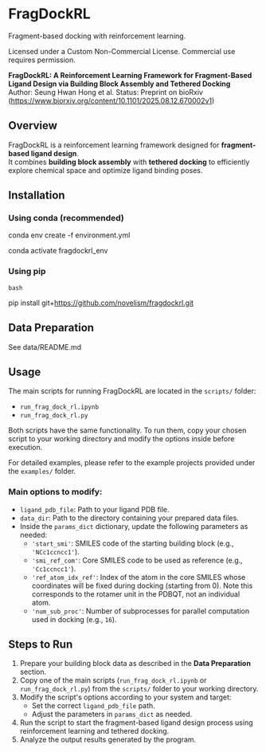 # FragDockRL

Fragment-based docking with reinforcement learning.

Licensed under a Custom Non-Commercial License. Commercial use requires permission.

**FragDockRL: A Reinforcement Learning Framework for Fragment-Based Ligand Design via Building Block Assembly and Tethered Docking**  
Author: Seung Hwan Hong et al.
Status: Preprint on bioRxiv (https://www.biorxiv.org/content/10.1101/2025.08.12.670002v1)


## Overview

FragDockRL is a reinforcement learning framework designed for **fragment-based ligand design**.  
It combines **building block assembly** with **tethered docking** to efficiently explore chemical space and optimize ligand binding poses.


## Installation

### Using conda (recommended)
conda env create -f environment.yml

conda activate fragdockrl_env


### Using pip
```bash```

pip install git+https://github.com/novelism/fragdockrl.git


## Data Preparation
See data/README.md

## Usage

The main scripts for running FragDockRL are located in the `scripts/` folder:

- `run_frag_dock_rl.ipynb`  
- `run_frag_dock_rl.py`

Both scripts have the same functionality. To run them, copy your chosen script to your working directory and modify the options inside before execution.

For detailed examples, please refer to the example projects provided under the `examples/` folder.

### Main options to modify:

- `ligand_pdb_file`: Path to your ligand PDB file.  
- `data_dir`: Path to the directory containing your prepared data files.  
- Inside the `params_dict` dictionary, update the following parameters as needed:
  - `'start_smi'`: SMILES code of the starting building block (e.g., `'NCc1ccncc1'`).  
  - `'smi_ref_com'`: Core SMILES code to be used as reference (e.g., `'Cc1ccncc1'`).  
  - `'ref_atom_idx_ref'`: Index of the atom in the core SMILES whose coordinates will be fixed during docking (starting from 0). Note this corresponds to the rotamer unit in the PDBQT, not an individual atom.  
  - `'num_sub_proc'`: Number of subprocesses for parallel computation used in docking (e.g., `16`).

## Steps to Run

1. Prepare your building block data as described in the **Data Preparation** section.  
2. Copy one of the main scripts (`run_frag_dock_rl.ipynb` or `run_frag_dock_rl.py`) from the `scripts/` folder to your working directory.  
3. Modify the script's options according to your system and target:
   - Set the correct `ligand_pdb_file` path.  
   - Adjust the parameters in `params_dict` as needed.  
4. Run the script to start the fragment-based ligand design process using reinforcement learning and tethered docking.  
5. Analyze the output results generated by the program.


